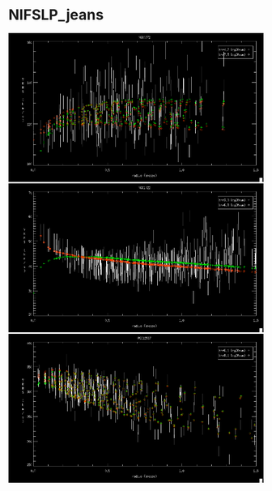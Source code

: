 # NIFSLP_jeans

![](NGC0772_jeans.png   "NGC0772_jeans.png  ")
![](NGC1022_jeans.png   "NGC1022_jeans.png  ")
![](PGC012557_jeans.png "PGC012557_jeans.png")
